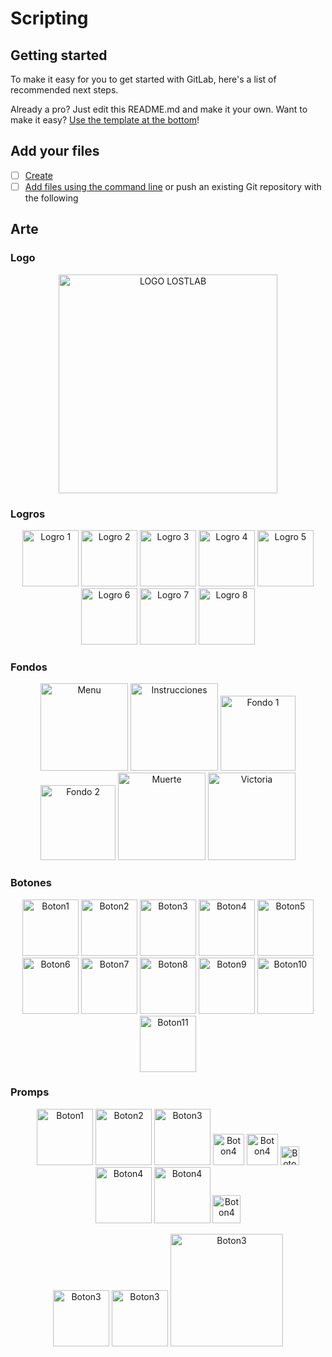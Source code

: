 # Scripting



## Getting started

To make it easy for you to get started with GitLab, here's a list of recommended next steps.

Already a pro? Just edit this README.md and make it your own. Want to make it easy? [Use the template at the bottom](#editing-this-readme)!

## Add your files

- [ ] [Create](https://docs.gitlab.com/ee/user/project/repository/web_editor.html#create-a-file) 
- [ ] [Add files using the command line](https://docs.gitlab.com/topics/git/add_files/#add-files-to-a-git-repository) or push an existing Git repository with the following

## Arte
### Logo
<p align="center">
  <img src="https://github.com/user-attachments/assets/cf210884-6884-4d3d-acde-73ac1ed6038a" alt="LOGO LOSTLAB" width="350">
</p>

### Logros
<p align="center">
  <img src="https://github.com/user-attachments/assets/a349b47a-275c-4d36-9b80-d3582d11ab5a" alt="Logro 1" width="90">
  <img src="https://github.com/user-attachments/assets/b1267315-a8fb-448c-8f4f-18ed44de3f2e" alt="Logro 2" width="90">
  <img src="https://github.com/user-attachments/assets/0ab22ac7-2008-46f3-84df-68373c181796" alt="Logro 3" width="90">
  <img src="https://github.com/user-attachments/assets/229ed0b0-8947-4575-a564-b4219710a5d6" alt="Logro 4" width="90">
  <img src="https://github.com/user-attachments/assets/f6d42780-667c-4d6b-ad53-829f73491705" alt="Logro 5" width="90">
  <img src="https://github.com/user-attachments/assets/1bdfc05c-9095-44fc-aaa4-fc79c47d3c42" alt="Logro 6" width="90">
  <img src="https://github.com/user-attachments/assets/7cd348b1-d18a-4ef0-b24a-7df05ba73d9c" alt="Logro 7" width="90">
  <img src="https://github.com/user-attachments/assets/6468aa16-9832-4ab5-b846-a74d22eea9c5" alt="Logro 8" width="90">
</p>

### Fondos
<p align="center">
 <img src="https://github.com/user-attachments/assets/40aea8bd-729a-4f90-9353-6ebd7abd178a" alt="Menu" width="140">
 <img src="https://github.com/user-attachments/assets/b532b316-d6bc-4fd5-91e5-ea4cea2278c5" alt="Instrucciones" width="140">
 <img src="https://github.com/user-attachments/assets/91a78d0a-d9bb-4eb2-ad14-808340ff4809" alt="Fondo 1" width="120">
 <img src="https://github.com/user-attachments/assets/b7f9ad6d-d1f6-4b30-9c5f-8420d85e189b" alt="Fondo 2" width="120">
 <img src="https://github.com/user-attachments/assets/bcbe1f10-2590-4035-9f8f-e079be3eb319" alt="Muerte" width="140">
 <img src="https://github.com/user-attachments/assets/d9ff659a-70c3-424e-839c-2841579d3e5c" alt="Victoria" width="140">
</p>

### Botones
<p align="center">
  <img src="https://github.com/user-attachments/assets/ea6eb4a1-be64-4b11-a564-f6bc34181836" alt="Boton1" width="90">
  <img src="https://github.com/user-attachments/assets/792e124d-8f0f-4a5d-8ebb-0a385ef4b0fd" alt="Boton2" width="90">
  <img src="https://github.com/user-attachments/assets/9b570b93-78f8-468c-afdd-13f47f2968cd" alt="Boton3" width="90">
  <img src="https://github.com/user-attachments/assets/5995da0b-b2e4-480e-ac12-c63c53f0c291" alt="Boton4" width="90">
  <img src="https://github.com/user-attachments/assets/385d0570-b3c6-487a-9c27-df870082cdae" alt="Boton5" width="90">
  <img src="https://github.com/user-attachments/assets/47ec01e7-55c2-4ca2-9244-8490583778b6" alt="Boton6" width="90">
  <img src="https://github.com/user-attachments/assets/8947fb97-c338-4514-9747-9aebd106866c" alt="Boton7" width="90">
  <img src="https://github.com/user-attachments/assets/7c93ee49-ca82-41ca-972d-dee6c7492692" alt="Boton8" width="90">
  <img src="https://github.com/user-attachments/assets/892a8cef-6230-4e0b-af20-b79b41188d73" alt="Boton9" width="90">
  <img src="https://github.com/user-attachments/assets/7f4978a8-a75c-47b4-b054-22fad2e44c8b" alt="Boton10" width="90">
  <img src="https://github.com/user-attachments/assets/cf64a98b-fa09-470d-b67f-15052d662a5e" alt="Boton11" width="90">
</p>

### Promps
<p align="center">
  <img src="https://github.com/user-attachments/assets/f2614c8d-42cb-4b2e-89b6-edb31ede45c2" alt="Boton1" width="90">
  <img src="https://github.com/user-attachments/assets/391a124a-663a-40fd-a18f-8094979aebed" alt="Boton2" width="90">
  <img src="https://github.com/user-attachments/assets/06e21427-340f-4568-9655-92e468976880" alt="Boton3" width="90">
  <img src="https://github.com/user-attachments/assets/95d81c09-c67f-4bc7-928f-6fea6d0354bd" alt="Boton4" width="50">
  <img src="https://github.com/user-attachments/assets/ac8d277e-48bc-4466-b89a-5adaa93c110c" alt="Boton4" width="50">
  <img src="https://github.com/user-attachments/assets/31bc19f1-23ac-48a4-b67f-106255ce78f0" alt="Boton4" width="30">
  <img src="https://github.com/user-attachments/assets/e03e0d5b-377a-467d-88ef-a9aa712204f1" alt="Boton4" width="90">
  <img src="https://github.com/user-attachments/assets/e7f42da6-52da-418c-bd01-ffefb4ace0d4" alt="Boton4" width="90">
  <img src="https://github.com/user-attachments/assets/e3b3c009-a797-444b-979c-d0c9ad2170b9" alt="Boton4" width="45">
</p>

<p align="center">
  <img src="https://github.com/user-attachments/assets/0ad1b689-3c17-4b43-9a41-a7c04bf8ebbe" alt="Boton3" width="90">
  <img src="https://github.com/user-attachments/assets/32f42eb7-fc10-480c-8269-be6af75c15ce" alt="Boton3" width="90">
  <img src="https://github.com/user-attachments/assets/7126634e-2688-449f-b818-94a2649e44fe" alt="Boton3" width="180">
</p>
























